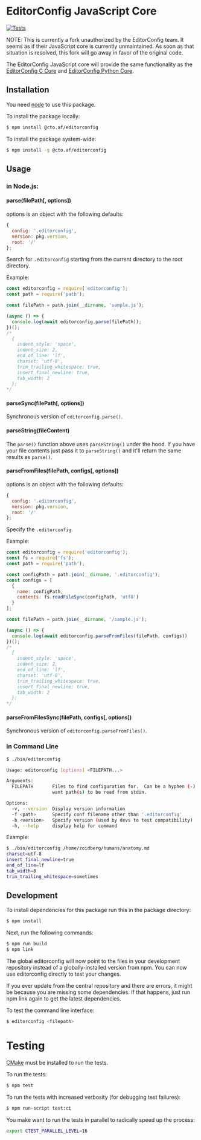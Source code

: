 # EditorConfig JavaScript Core

[![Tests](https://github.com/cto-af/editorconfig-core-js/actions/workflows/node.js.yml/badge.svg)](https://github.com/cto-af/editorconfig-core-js/actions/workflows/node.js.yml)

NOTE: This is currently a fork unauthorized by the EditorConfig team.  It
seems as if their JavaScript core is currently unmaintained.  As soon as that
situation is resolved, this fork will go away in favor of the original code.

The EditorConfig JavaScript core will provide the same functionality as the
[EditorConfig C Core][] and [EditorConfig Python Core][].


## Installation

You need [node][] to use this package.

To install the package locally:

```bash
$ npm install @cto.af/editorconfig
```

To install the package system-wide:

```bash
$ npm install -g @cto.af/editorconfig
```

## Usage

### in Node.js:

#### parse(filePath[, options])

options is an object with the following defaults:

```js
{
  config: '.editorconfig',
  version: pkg.version,
  root: '/'
};
```

Search for `.editorconfig` starting from the current directory to the root directory.

Example:

```js
const editorconfig = require('editorconfig');
const path = require('path');

const filePath = path.join(__dirname, 'sample.js');

(async () => {
  console.log(await editorconfig.parse(filePath));
})();
/*
  {
    indent_style: 'space',
    indent_size: 2,
    end_of_line: 'lf',
    charset: 'utf-8',
    trim_trailing_whitespace: true,
    insert_final_newline: true,
    tab_width: 2
  };
*/
```

#### parseSync(filePath[, options])

Synchronous version of `editorconfig.parse()`.

#### parseString(fileContent)

The `parse()` function above uses `parseString()` under the hood. If you have your file contents
just pass it to `parseString()` and it'll return the same results as `parse()`.

#### parseFromFiles(filePath, configs[, options])

options is an object with the following defaults:

```js
{
  config: '.editorconfig',
  version: pkg.version,
  root: '/'
};
```

Specify the `.editorconfig`.

Example:

```js
const editorconfig = require('editorconfig');
const fs = require('fs');
const path = require('path');

const configPath = path.join(__dirname, '.editorconfig');
const configs = [
  {
    name: configPath,
    contents: fs.readFileSync(configPath, 'utf8')
  }
];

const filePath = path.join(__dirname, '/sample.js');

(async () => {
  console.log(await editorconfig.parseFromFiles(filePath, configs))
})();
/*
  {
    indent_style: 'space',
    indent_size: 2,
    end_of_line: 'lf',
    charset: 'utf-8',
    trim_trailing_whitespace: true,
    insert_final_newline: true,
    tab_width: 2
  };
*/
```

#### parseFromFilesSync(filePath, configs[, options])

Synchronous version of `editorconfig.parseFromFiles()`.

### in Command Line

```bash
$ ./bin/editorconfig

Usage: editorconfig [options] <FILEPATH...>

Arguments:
  FILEPATH       Files to find configuration for.  Can be a hyphen (-) if you
                 want path(s) to be read from stdin.

Options:
  -v, --version  Display version information
  -f <path>      Specify conf filename other than '.editorconfig'
  -b <version>   Specify version (used by devs to test compatibility)
  -h, --help     display help for command
```

Example:

```bash
$ ./bin/editorconfig /home/zoidberg/humans/anatomy.md
charset=utf-8
insert_final_newline=true
end_of_line=lf
tab_width=8
trim_trailing_whitespace=sometimes
```

## Development

To install dependencies for this package run this in the package directory:

```bash
$ npm install
```

Next, run the following commands:

```bash
$ npm run build
$ npm link
```

The global editorconfig will now point to the files in your development
repository instead of a globally-installed version from npm. You can now use
editorconfig directly to test your changes.

If you ever update from the central repository and there are errors, it might
be because you are missing some dependencies. If that happens, just run npm
link again to get the latest dependencies.

To test the command line interface:

```bash
$ editorconfig <filepath>
```

# Testing

[CMake][] must be installed to run the tests.

To run the tests:

```bash
$ npm test
```

To run the tests with increased verbosity (for debugging test failures):

```bash
$ npm run-script test:ci
```

You make want to run the tests in parallel to radically speed up the process:

```bash
export CTEST_PARALLEL_LEVEL=16
```

[EditorConfig C Core]: https://github.com/editorconfig/editorconfig-core
[EditorConfig Python Core]: https://github.com/editorconfig/editorconfig-core-py
[node]: http://nodejs.org/
[cmake]: http://www.cmake.org
